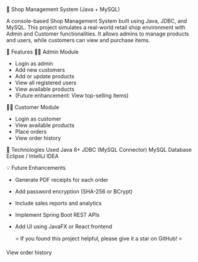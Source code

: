 🛒 Shop Management System (Java + MySQL)

A console-based Shop Management System built using Java, JDBC, and MySQL.
This project simulates a real-world retail shop environment with Admin and Customer functionalities.
It allows admins to manage products and users, while customers can view and purchase items.

🚀 Features
👩‍💼 Admin Module
- Login as admin
- Add new customers
- Add or update products
- View all registered users
- View available products
- (Future enhancement: View top-selling items)

👨‍💻 Customer Module
- Login as customer
- View available products
- Place orders
- View order history

🧰 Technologies Used
Java 8+
JDBC (MySQL Connector)
MySQL Database
Eclipse / IntelliJ IDEA

💡 Future Enhancements
- Generate PDF receipts for each order
- Add password encryption (SHA-256 or BCrypt)
- Include sales reports and analytics
- Implement Spring Boot REST APIs
- Add UI using JavaFX or React frontend

  ⭐ If you found this project helpful, please give it a star on GitHub! ⭐


View order history

